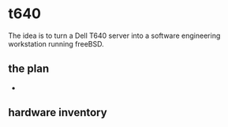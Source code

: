 # t640

The idea is to turn a Dell T640 server into a software engineering workstation running freeBSD.

## the plan

* 

## hardware inventory
